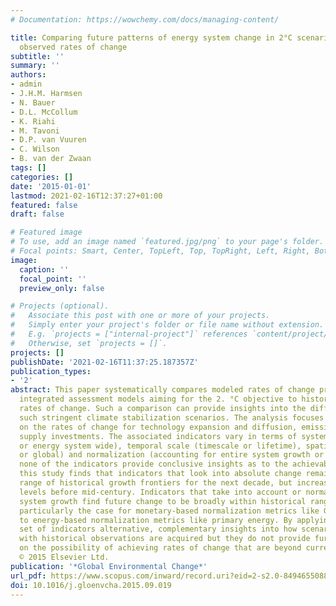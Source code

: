 ```yaml
---
# Documentation: https://wowchemy.com/docs/managing-content/

title: Comparing future patterns of energy system change in 2°C scenarios with historically
  observed rates of change
subtitle: ''
summary: ''
authors:
- admin
- J.H.M. Harmsen
- N. Bauer
- D.L. McCollum
- K. Riahi
- M. Tavoni
- D.P. van Vuuren
- C. Wilson
- B. van der Zwaan
tags: []
categories: []
date: '2015-01-01'
lastmod: 2021-02-16T12:37:27+01:00
featured: false
draft: false

# Featured image
# To use, add an image named `featured.jpg/png` to your page's folder.
# Focal points: Smart, Center, TopLeft, Top, TopRight, Left, Right, BottomLeft, Bottom, BottomRight.
image:
  caption: ''
  focal_point: ''
  preview_only: false

# Projects (optional).
#   Associate this post with one or more of your projects.
#   Simply enter your project's folder or file name without extension.
#   E.g. `projects = ["internal-project"]` references `content/project/deep-learning/index.md`.
#   Otherwise, set `projects = []`.
projects: []
publishDate: '2021-02-16T11:37:25.187357Z'
publication_types:
- '2'
abstract: This paper systematically compares modeled rates of change provided by global
  integrated assessment models aiming for the 2. °C objective to historically observed
  rates of change. Such a comparison can provide insights into the difficulty of achieving
  such stringent climate stabilization scenarios. The analysis focuses specifically
  on the rates of change for technology expansion and diffusion, emissions and energy
  supply investments. The associated indicators vary in terms of system focus (technology-specific
  or energy system wide), temporal scale (timescale or lifetime), spatial scale (regional
  or global) and normalization (accounting for entire system growth or not). Although
  none of the indicators provide conclusive insights as to the achievability of scenarios,
  this study finds that indicators that look into absolute change remain within the
  range of historical growth frontiers for the next decade, but increase to unprecedented
  levels before mid-century. Indicators that take into account or normalize for overall
  system growth find future change to be broadly within historical ranges. This is
  particularly the case for monetary-based normalization metrics like GDP compared
  to energy-based normalization metrics like primary energy. By applying a diverse
  set of indicators alternative, complementary insights into how scenarios compare
  with historical observations are acquired but they do not provide further insights
  on the possibility of achieving rates of change that are beyond current day practice.
  © 2015 Elsevier Ltd.
publication: '*Global Environmental Change*'
url_pdf: https://www.scopus.com/inward/record.uri?eid=2-s2.0-84946550881&doi=10.1016%2fj.gloenvcha.2015.09.019&partnerID=40&md5=dc314df441033cad502a19c6cab19174
doi: 10.1016/j.gloenvcha.2015.09.019
---
```

